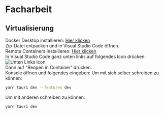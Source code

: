 # Facharbeit

## Virtualisierung


Docker Desktop installieren: [Hier klicken](https://www.docker.com/products/docker-desktop/)
<br>
Zip-Datei entpacken und in Visual Studio Code öffnen.
<br>
Remote Containers installieren: [Hier klicken](https://marketplace.visualstudio.com/items?itemName=ms-vscode-remote.remote-containers)
<br>
In Visual Studio Code ganz unten links auf folgendes Icon drücken:
![Unten Links icon](https://i.imgur.com/mocKJTw.png)
<br>
Dann auf "Reopen in Container" drücken.
<br>
Konsole öffnen und folgendes eingeben:
Um mit sich selber schreiben zu können:

```bash
yarn tauri dev --features dev
```

Um mit anderen schreiben zu können:
```bash
yarn tauri dev
```